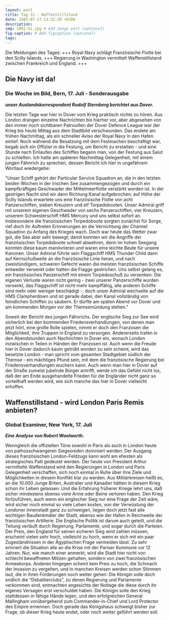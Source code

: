 ```yaml
---
layout: post
title: Tag 12 - Waffenstillstand
date: 1883-07-17 13:32:20 +0300
description: 
img: i091-hi.jpg # Add image post (optional)
fig-caption: # Add figcaption (optional)
tags: 
---
```

Die Meldungen des Tages: +++ Royal Navy schlägt Französische Flotte bei den Scilly Islands. +++ Regierung in Washington vermittelt Waffenstillstand zwischen Frankreich und England. +++


## Die Navy ist da!

### Die Woche im Bild, Bern, 17. Juli - Sonderausgabe

***unser Auslandskorrespondent Rudolf Sternberg berichtet aus Dover.***

Die letzten Tage war hier in Dover vom Krieg praktisch nichts zu hören. Aus London drangen einzelne Nachrichten bis hierher vor, aber abgesehen von den immer noch sichtbaren Patrouillen der Dover Defence League war der Krieg bis heute Mittag aus dem Stadtbild verschwunden. Das endete am frühen Nachmittag, als ein schneller Aviso der Royal Navy in den Hafen einlief. Noch während die Besatzung mit dem Festmachen beschäftigt war, begab sich ein Offizier in die Festung, um Bericht zu erstatten - und eine Stunde nach Einlaufen des Schiffes begann man, von der Festung aus Salut zu schießen. Ich hatte am späteren Nachmittag Gelegenheit, mit einem jungen Fähnrich zu sprechen, dessen Bericht ich hier in ungefährem Wortlaut wiedergebe:

"Unser Schiff gehört der Particular Service Squadron an, die in den letzten beiden Wochen in der Irischen See zusammengezogen und durch ein kampfkräftiges Geschwader der Mittelmeerflotte verstärkt worden ist. In der gestrigen Nacht sind wir dann Richtung Kanal aufgebrochen; auf Höhe der Scilly Islands erwartete uns eine französische Flotte von acht Panzerschiffen, sieben Kreuzern und elf Torpedobooten. Unser Admiral griff mit unserem eigenen Geschwader von sechs Panzerschiffen, vier Kreuzern, unserem Schwesterschiff HMS Mercury und uns selbst sofort an. Insbesondere die französischen Torpedoboote sorgten zunächst für Sorge, rief doch ihr Auftreten Erinnerungen an die Vernichtung der Channel Squadron zu Anfang des Krieges wach. Doch war heute das Wetter zwar gut, die See aber sehr bewegt; damit konnten wir die Angriffe der französischen Torpedoboote schnell abwehren, denn im hohen Seegang konnten diese kaum manövrieren und waren eine leichte Beute für unsere Kanonen. Unser Admiral führte sein Flaggschiff HMS Thunder Child dann auf Kernschußweite an die französische Linie heran, und nach zweistündigem, schweren Gefecht waren die meisten französischen Schiffe entweder versenkt oder hatten die Flagge gestrichen. Uns selbst gelang es, ein französisches Panzerschiff mit einem Torpedoschuß zu versenken. Die eigenen Verluste waren nicht gering - zwei unserer Panzerschiffe wurden versenkt, das Flaggschiff ist nicht mehr kampffähig, alle anderen Schiffe sind mehr oder weniger beschädigt -, doch unser Admiral wechselte auf die HMS Clampherdown und ist gerade dabei, den Kanal vollständig von feindlichen Schiffen zu säubern. Er dürfte am späten Abend vor Dover und am kommenden Morgen vor der Themsemündung stehen."

Soweit der Bericht des jungen Fähnrichs. Der englische Sieg zur See wird sicherlich bei den kommenden Friedensverhandlungen, von denen man jetzt hört, eine große Rolle spielen, nimmt er doch den Franzosen die Möglichkeit, ihre Truppen in England zu versorgen. Andererseits trafen in den Abendstunden auch Nachrichten in Dover ein, wonach London inzwischen in Teilen in Händen der Franzosen ist. Auch wenn die Freude hier in Dover dadurch kaum getrübt worden zu sein scheint, wird das besetzte London - man spricht vom gesamten Stadtgebiet südlich der Themse - ein mächtiges Pfund sein, mit dem die französische Regierung bei Friedensverhandlungen wuchern kann. Auch wenn man hier in Dover auf der Straße zumeist jubelnde Bürger antrifft, werde ich das Gefühl nicht los, daß der am Ende ausgehandelte Frieden für die Engländer nicht ganz so vorteilhaft werden wird, wie sich manche das hier in Dover vielleicht erhoffen.



## Waffenstillstand - wird London Paris Remis anbieten?

### Global Examiner, New York, 17. Juli

***Eine Analyse von Robert Woolworth.***

Wenngleich die offiziellen Töne sowohl in Paris als auch in London heute von pathosschwangeren Siegesreden dominiert werden: Der Ausgang dieses französischen London-Feldzugs kann wohl am ehesten als strategisches Patt gedeutet werden. Der heute von President Arthur vermittelte Waffenstand wird den Regierungen in London und Paris Gelegenheit verschaffen, sich noch einmal in Ruhe über ihre Ziele und Möglichkeiten in diesem Konflikt klar zu werden. Aus Militärkreisen heißt es, an die 10.000 Junge Briten, Australier und Kanadier hätten in diesem Krieg schon ihr Leben gelassen. Und die Erfahrung früherer Kriege lehrt uns, daß sicher mindestens ebenso viele Arme oder Beine verloren haben. Den Krieg fortzuführen, auch wenn ein englischer Sieg nur eine Frage der Zeit wäre, wird sicher noch einmal so viele Leben kosten, von der Verwüstung der Londoner Innenstadt ganz zu schweigen, liegen doch jetzt fast alle wichtigen Baudenkmäler der Stadt, ebenso wie der Hafen in Reichweite der französischen Artillerie. Die Englische Politik ist darum auch geteilt, und die Teilung verläuft durch Regierung, Parlamente, und sogar durch die Parteien. Der Preis, den England für seinen sicheren Sieg wird zahlen müssen, erscheint vielen sehr hoch, vielleicht zu hoch, wenn er sich mit ein paar Zugeständnissen in der Ägyptischen Frage vermeiden lässt. Zu sehr erinnert die Situation alle an die Krise mit der Pariser Kommune vor 12 Jahren. Nur, wie manch einer anmerkt, wird die Stadt hier nicht von schlecht bewaffneten Milizen gehalten, sondern von zwei französischen Armeekorps. Anderen hingegen scheint kein Preis zu hoch, die Schmach der Invasion zu vergelten, und in manchen Kreisen werden schon Stimmen laut, die in ihren Forderungen noch weiter gehen: Die Königin solle doch endlich die “Debattierclubs”, zu denen Regierung und Parlamente verkommen sind, entmachten angesichts der Notlage die diese durch ihr eigenes Versagen erst verschuldet haben. Die Königin solle den Krieg stattdessen in fähige Hände legen, und den erfolgreichen General Mallingham vorübergehend zum Commander-in-Chief und Lord Protector des Empire ernennen. Doch gerade das Königshaus schweigt bisher zur Frage, ob dieser Krieg heute endet, oder noch weiter geführt werden soll. 


